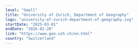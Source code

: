 ```yaml
---
level: "Small"
title: "University of Zurich, Department of Geography"
logo: "university-of-zurich-department-of-geography.svg"
startDate: "2025-03-01"
endDate: "2026-02-28"
link: "https://www.geo.uzh.ch/en.html"
country: "Switzerland"
---
```

